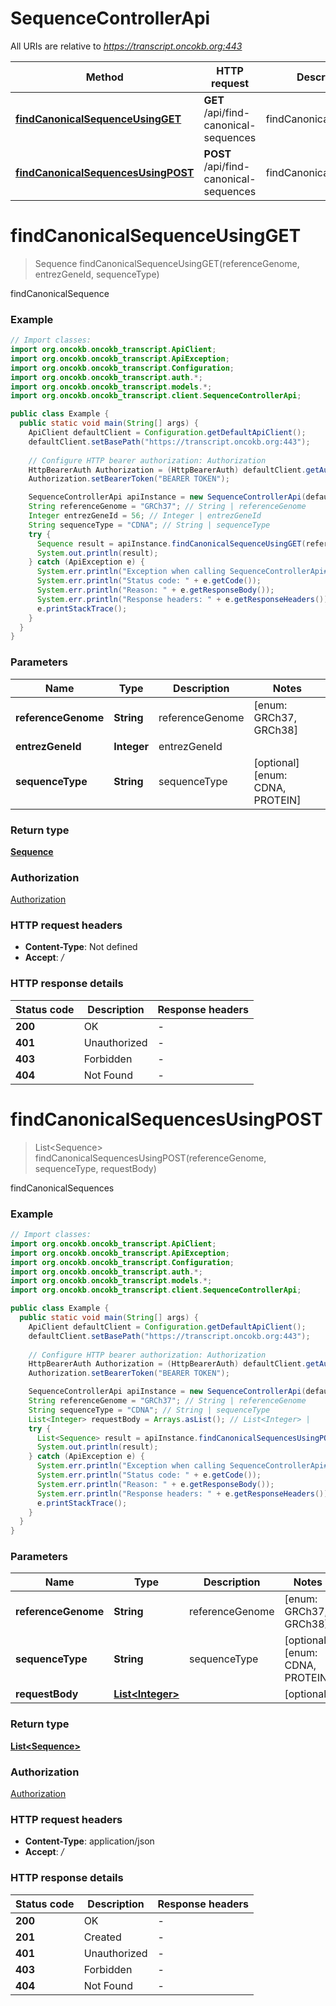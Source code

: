 # SequenceControllerApi

All URIs are relative to *https://transcript.oncokb.org:443*

Method | HTTP request | Description
------------- | ------------- | -------------
[**findCanonicalSequenceUsingGET**](SequenceControllerApi.md#findCanonicalSequenceUsingGET) | **GET** /api/find-canonical-sequences | findCanonicalSequence
[**findCanonicalSequencesUsingPOST**](SequenceControllerApi.md#findCanonicalSequencesUsingPOST) | **POST** /api/find-canonical-sequences | findCanonicalSequences


<a name="findCanonicalSequenceUsingGET"></a>
# **findCanonicalSequenceUsingGET**
> Sequence findCanonicalSequenceUsingGET(referenceGenome, entrezGeneId, sequenceType)

findCanonicalSequence

### Example
```java
// Import classes:
import org.oncokb.oncokb_transcript.ApiClient;
import org.oncokb.oncokb_transcript.ApiException;
import org.oncokb.oncokb_transcript.Configuration;
import org.oncokb.oncokb_transcript.auth.*;
import org.oncokb.oncokb_transcript.models.*;
import org.oncokb.oncokb_transcript.client.SequenceControllerApi;

public class Example {
  public static void main(String[] args) {
    ApiClient defaultClient = Configuration.getDefaultApiClient();
    defaultClient.setBasePath("https://transcript.oncokb.org:443");
    
    // Configure HTTP bearer authorization: Authorization
    HttpBearerAuth Authorization = (HttpBearerAuth) defaultClient.getAuthentication("Authorization");
    Authorization.setBearerToken("BEARER TOKEN");

    SequenceControllerApi apiInstance = new SequenceControllerApi(defaultClient);
    String referenceGenome = "GRCh37"; // String | referenceGenome
    Integer entrezGeneId = 56; // Integer | entrezGeneId
    String sequenceType = "CDNA"; // String | sequenceType
    try {
      Sequence result = apiInstance.findCanonicalSequenceUsingGET(referenceGenome, entrezGeneId, sequenceType);
      System.out.println(result);
    } catch (ApiException e) {
      System.err.println("Exception when calling SequenceControllerApi#findCanonicalSequenceUsingGET");
      System.err.println("Status code: " + e.getCode());
      System.err.println("Reason: " + e.getResponseBody());
      System.err.println("Response headers: " + e.getResponseHeaders());
      e.printStackTrace();
    }
  }
}
```

### Parameters

Name | Type | Description  | Notes
------------- | ------------- | ------------- | -------------
 **referenceGenome** | **String**| referenceGenome | [enum: GRCh37, GRCh38]
 **entrezGeneId** | **Integer**| entrezGeneId |
 **sequenceType** | **String**| sequenceType | [optional] [enum: CDNA, PROTEIN]

### Return type

[**Sequence**](Sequence.md)

### Authorization

[Authorization](../README.md#Authorization)

### HTTP request headers

 - **Content-Type**: Not defined
 - **Accept**: */*

### HTTP response details
| Status code | Description | Response headers |
|-------------|-------------|------------------|
**200** | OK |  -  |
**401** | Unauthorized |  -  |
**403** | Forbidden |  -  |
**404** | Not Found |  -  |

<a name="findCanonicalSequencesUsingPOST"></a>
# **findCanonicalSequencesUsingPOST**
> List&lt;Sequence&gt; findCanonicalSequencesUsingPOST(referenceGenome, sequenceType, requestBody)

findCanonicalSequences

### Example
```java
// Import classes:
import org.oncokb.oncokb_transcript.ApiClient;
import org.oncokb.oncokb_transcript.ApiException;
import org.oncokb.oncokb_transcript.Configuration;
import org.oncokb.oncokb_transcript.auth.*;
import org.oncokb.oncokb_transcript.models.*;
import org.oncokb.oncokb_transcript.client.SequenceControllerApi;

public class Example {
  public static void main(String[] args) {
    ApiClient defaultClient = Configuration.getDefaultApiClient();
    defaultClient.setBasePath("https://transcript.oncokb.org:443");
    
    // Configure HTTP bearer authorization: Authorization
    HttpBearerAuth Authorization = (HttpBearerAuth) defaultClient.getAuthentication("Authorization");
    Authorization.setBearerToken("BEARER TOKEN");

    SequenceControllerApi apiInstance = new SequenceControllerApi(defaultClient);
    String referenceGenome = "GRCh37"; // String | referenceGenome
    String sequenceType = "CDNA"; // String | sequenceType
    List<Integer> requestBody = Arrays.asList(); // List<Integer> | 
    try {
      List<Sequence> result = apiInstance.findCanonicalSequencesUsingPOST(referenceGenome, sequenceType, requestBody);
      System.out.println(result);
    } catch (ApiException e) {
      System.err.println("Exception when calling SequenceControllerApi#findCanonicalSequencesUsingPOST");
      System.err.println("Status code: " + e.getCode());
      System.err.println("Reason: " + e.getResponseBody());
      System.err.println("Response headers: " + e.getResponseHeaders());
      e.printStackTrace();
    }
  }
}
```

### Parameters

Name | Type | Description  | Notes
------------- | ------------- | ------------- | -------------
 **referenceGenome** | **String**| referenceGenome | [enum: GRCh37, GRCh38]
 **sequenceType** | **String**| sequenceType | [optional] [enum: CDNA, PROTEIN]
 **requestBody** | [**List&lt;Integer&gt;**](Integer.md)|  | [optional]

### Return type

[**List&lt;Sequence&gt;**](Sequence.md)

### Authorization

[Authorization](../README.md#Authorization)

### HTTP request headers

 - **Content-Type**: application/json
 - **Accept**: */*

### HTTP response details
| Status code | Description | Response headers |
|-------------|-------------|------------------|
**200** | OK |  -  |
**201** | Created |  -  |
**401** | Unauthorized |  -  |
**403** | Forbidden |  -  |
**404** | Not Found |  -  |

